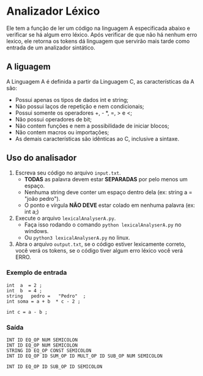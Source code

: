 # Analizador Léxico
Ele tem a função de ler um código na linguagem A especificada abaixo e verificar se há algum erro léxico. Após verificar de que não há nenhum erro lexico, ele retorna os tokens dá linguagem que servirão mais tarde como entrada de um analizador sintático.
## A liguagem
A Linguagem A é definida a partir da Linguagem C, as características da A são:
- Possui apenas os tipos de dados int e string;
- Não possui laços de repetição e nem condicionais;
- Possui somente os operadores +, - *, =, > e <;
- Não possui operadores de bit;
- Não contem funções e nem a possibilidade de iniciar blocos;
- Não contem macros ou importações;
- As demais características são idênticas ao C, inclusive a sintaxe.

## Uso do analisador
1. Escreva seu código no arquivo `input.txt`.
    * **TODAS** as palavra devem estar **SEPARADAS** por pelo menos um espaço.
    * Nenhuma string deve conter um espaço dentro dela (ex: string a = "joão pedro").
    * O ponto e vírgula **NÃO DEVE** estar colado em nenhuma palavra (ex: int a;)
2. Execute o arquivo `lexicalAnalyserA.py`.
    * Faça isso rodando o comando `python lexicalAnalyserA.py` no windows.
    * Ou `python3 lexicalAnalyserA.py` no linux.
3. Abra o arquivo `output.txt`, se o código estiver lexicamente correto, você verá os tokens, se o código tiver algum erro léxico você verá ERRO.

### Exemplo de entrada
```
int  a  = 2 ;
int  b  = 4 ;
string   pedro =   "Pedro"  ;
int soma = a + b  * c - 2 ;

int c = a - b ;             
```

### Saída
```
INT ID EQ_OP NUM SEMICOLON 
INT ID EQ_OP NUM SEMICOLON 
STRING ID EQ_OP CONST SEMICOLON 
INT ID EQ_OP ID SUM_OP ID MULT_OP ID SUB_OP NUM SEMICOLON 

INT ID EQ_OP ID SUB_OP ID SEMICOLON 

```